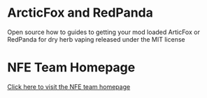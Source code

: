 # ArcticFox and RedPanda
Open source how to guides to getting your mod loaded ArticFox or RedPanda for dry herb vaping released under the MIT license

# NFE Team Homepage
[Click here to visit the NFE team homepage](https://nfeteam.org/)

